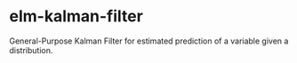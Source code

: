 # elm-kalman-filter
General-Purpose Kalman Filter for estimated prediction of a variable given a distribution.
